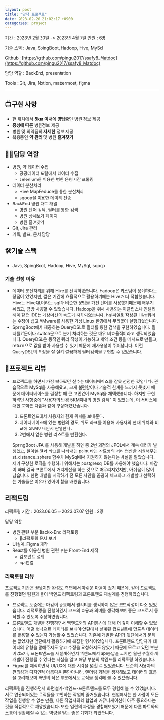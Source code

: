 ```yaml
---
layout: post
title: "맞닥 프로젝트"
date: 2023-02-20 21:02:17 +0900
categories: project
---
```


기간 : 2023년 2월 20일 -> 2023년 4월 7일 인원 : 6명

기술 스택 : Java, SpingBoot, Hadoop, Hive, MySql

Github : [https://github.com/pingu2017/ssafy8_Matdoc](https://github.com/pingu2017/ssafy8_Matdoc)

담당 역할 : BackEnd, presentation

Tools : Git, Jira, Notion, mattermost, figma

---

## 📺**구현 사항**

- 현 위치에서 **5km 이내에 영업중**인 병원 정보 제공
- **증상에 따른** 병원정보 제공
- 병원 및 의약품의 **자세한** 정보 제공
- 복용중인 **약 관리** 및 병원 **즐겨찾기**

## 👩‍💻**담당 역할**

- 병원, 약 데이터 수집
  - 공공데이터 포털에서 데이터 수집
  - selenium을 이용한 병원 운영시간 크롤링
- 데이터 분산처리
  - Hive MapReduce를 통한 분산처리
  - sqoop을 이용한 데이터 전송
- BackEnd 병원 파트 개발
  - 병원 단어 검색, 필터를 통한 검색
  - 병원 상세보기 페이지
  - 병원 즐겨찾기
- Git, Jira 관리
- 기획, 발표, 문서 담당

## 🛠️**기술 스택**

- Java, SpingBoot, Hadoop, Hive, MySql, sqoop

### **기술 선정 이유**

- 데이터 분산처리를 위해 Hive를 선택하였습니다. Hadoop은 커스텀이 용이하다는 장점이 있었지만, 짧은 기간에 효율적으로 활용하기에는 Hive가 더 적합했습니다. Hive는 HiveQL이라는 sql과 비슷한 문법을 가진 언어를 사용했기때문에 배우기 쉬웠고, 금방 사용할 수 있었습니다. Hadoop을 위해 사용되는 이클립스나 인텔리제이 같은 IDE는 가상머신의 속도가 저하되었습니다. hql파일로 작성된 Hive쿼리는 수정이 쉽고 VMware를 사용한 가상 Linux 환경에서 무리없이 실행되었습니다.
- SpringBoot에서 제공하는 QueryDSL로 필터를 통한 검색을 구현하였습니다. 필터를 if문이나 switch문으로 분기 처리하는 것은 매우 비효율적이라고 생각되었습니다. QueryDSL은 동적인 쿼리 작성이 가능하고 제약 조건 등을 메서드로 만들고, return으로 값을 받아 사용할 수 있기 때문에 재사용성이 뛰어납니다. 이런 QueryDSL의 특징을 잘 살려 깔끔하게 필터검색을 구현할 수 있었습니다.

## 💌**프로젝트 리뷰**

- 프로젝트를 하면서 가장 뼈아팠던 실수는 데이터베이스를 잘못 선정한 것입니다. 관습적으로 MySql을 사용해왔고, 크게 불편함이나 기술적 한계를 느끼지 못했기 때문에 데이터베이스를 결정할 때 큰 고민없이 MySql을 채택했습니다. 하지만 구현하려던 사항중에 "사용자의 반경 5KM이내의 병원 검색" 이 있었는데, 이 서비스에 대한 로직은 다음과 같이 구상하였었습니다.

  1. 프론트엔드에서 사용자의 현재 위치를 보내준다.
  2. 데이터베이스에 있는 병원의 경도, 위도 좌표를 이용해 사용자의 현재 위치와 비교해 5KM이내인지 판별한다.
  3. 2번에서 얻은 병원 리스트를 반환한다.

  SpringBoot JPA 를 사용해 개발을 하던 중 2번 과정의 JPQL에서 계속 에러가 발생했고, 알아본 결과 좌표를 나타내는 point 라는 자료형의 거리 연산을 지원해주는 st_distance_sphere 함수가 MySql에서 지원하지 않는다는 사실을 알았습니다. 제가 구상한 로직을 수행하기 위해서는 postgresql DB를 사용해야 했습니다. 마감이 바빠 결국 프론트에서 거리계산을 하는 것으로 마무리지었지만, 아쉬움이 많이 남습니다. 한편 개발을 시작하기 전 모든 사안을 꼼꼼히 체크하고 개발할때 선택하는 기술들은 이유가 있어야 함을 배웠습니다.

## **리팩토링**

리팩토링 기간 : 2023.06.05 ~ 2023.07.07 인원 : 2명

담당 역할

- 병원 관련 부분 Backk-End 리팩토링
  - [🔗리팩토링 문서 보기](https://github.com/pingu2017/ssafy8_Matdoc/blob/master/DOCS/%EB%A6%AC%ED%8C%A9%ED%86%A0%EB%A7%81.md)
- UI설계\_Figma 제작
- React를 이용한 병원 관련 부분 Front-End 제작
  - 컴포넌트 설계
  - api연결

### 리팩토링 리뷰

프로젝트 기간은 끝났지만 완성도 측면에서 아쉬운 마음이 컸기 때문에, 같이 프로젝트를 진행했던 팀원과 둘이 백엔드 리팩토링과 프론트엔드 재설계를 진행하였습니다.

- 프로젝트 도중에는 마감이 중요해서 퀄리티를 생각하지 않은 코드작성이 다소 있었습니다. 리팩토링을 진행하면서 코드의 효용과 의미를 생각해보며 좋은 코드로서 동작할 수 있도록 수정하였습니다.
- 프론트엔드 개발을 진행하면서 백엔드와의 API통신에 대해 더 깊이 이해할 수 있었습니다. 어떤 형식으로 데이터를 보내야 앞단에서 설계된 컴포넌트에 맞도록 데이터를 활용할 수 있는지 가늠할 수 있었습니다. 기존에 개발한 API가 뒷단에서의 문제는 없었지만 앞단에서 활용하기에 복잡한 형식이었습니다. 프론트엔드 담당자가 데이터의 유형을 말해주지도 않고 수정을 요청하지도 않았기 때문에 모르고 있던 부분이었으나, 프론트엔드를 재설계하면서 백엔드에서 api응답을 고치면 훨씬 수월하게 개발이 진행될 수 있다는 사실을 알고 해당 부분의 백엔드를 리팩토링 하였습니다.
- Figma를 제작하면서 UI/UX에 대한 시각을 넓힐 수 있었습니다. 단순히 사용자의 편의성과 디자인적 아름다움 뿐만아니라, 렌더링 과정을 생각해보고 데이터의 흐름을 고려해보며 화면의 작은 부분에서도 로직을 생각해 볼 수 있었습니다.

리팩토링을 진행하면서 화면설계-백엔드-프론트엔드를 모두 경험해 볼 수 있었습니다. 서로 연관되어있는 로직들을 고민하는 작업이 즐거웠습니다. 현업에서는 한 사람이 모든 작업을 진행할 수 없는 만큼, 다른 작업자와의 협업과 커뮤니케이션이 아주 중요하다는 것을 직접적으로 깨달았습니다. 또한 일련의 과정을 경험해보았기 때문에 다른 파트와의 소통이 원활해질 수 있는 역량을 얻는 좋은 기회가 되었습니다.

